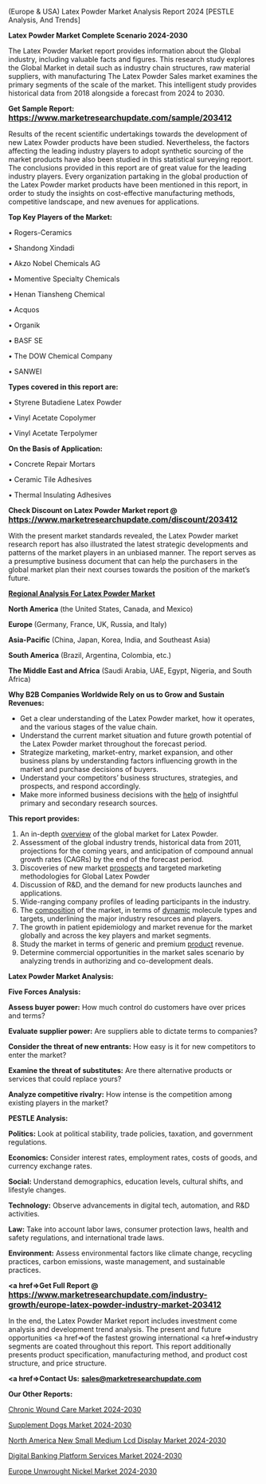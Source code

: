  (Europe & USA) Latex Powder Market Analysis Report 2024 [PESTLE Analysis, And Trends]

<strong>Latex Powder Market Complete Scenario 2024-2030</strong>

The Latex Powder Market report provides information about the Global industry, including valuable facts and figures. This research study explores the Global Market in detail such as industry chain structures, raw material suppliers, with manufacturing The Latex Powder Sales market examines the primary segments of the scale of the market. This intelligent study provides historical data from 2018 alongside a forecast from 2024 to 2030.

<strong>Get Sample Report: <a href=https://www.marketresearchupdate.com/sample/203412><font size=3 color=#0000ff>https://www.marketresearchupdate.com/sample/203412</font></a></strong>

Results of the recent scientific undertakings towards the development of new Latex Powder products have been studied. Nevertheless, the factors affecting the leading industry players to adopt synthetic sourcing of the market products have also been studied in this statistical surveying report. The conclusions provided in this report are of great value for the leading industry players. Every organization partaking in the global production of the Latex Powder market products have been mentioned in this report, in order to study the insights on cost-effective manufacturing methods, competitive landscape, and new avenues for applications.

<strong>Top Key Players of the Market:</strong>

• Rogers-Ceramics

• Shandong Xindadi

• Akzo Nobel Chemicals AG

• Momentive Specialty Chemicals

• Henan Tiansheng Chemical

• Acquos

• Organik

• BASF SE

• The DOW Chemical Company

• SANWEI

<strong>Types covered in this report are: </strong>

• Styrene Butadiene Latex Powder

• Vinyl Acetate Copolymer

• Vinyl Acetate Terpolymer

<strong>On the Basis of Application:</strong>

• Concrete Repair Mortars

• Ceramic Tile Adhesives

• Thermal Insulating Adhesives

<strong>Check Discount on Latex Powder Market report @ <a href=https://www.marketresearchupdate.com/discount/203412><font size=3 color=#0000ff>https://www.marketresearchupdate.com/discount/203412</font></a></strong>

With the present market standards revealed, the Latex Powder market research report has also illustrated the latest strategic developments and patterns of the market players in an unbiased manner. The report serves as a presumptive business document that can help the purchasers in the global market plan their next courses towards the position of the market’s future.

<strong><u><b>Regional Analysis For Latex Powder Market</b></u></strong>

<strong><b>North America</b></strong> (the United States, Canada, and Mexico)

<strong><b>Europe </b></strong>(Germany, France, UK, Russia, and Italy)

<strong><b>Asia-Pacific</b></strong> (China, Japan, Korea, India, and Southeast Asia)

<strong><b>South America</b></strong> (Brazil, Argentina, Colombia, etc.)

<strong><b>The Middle East and Africa</b></strong> (Saudi Arabia, UAE, Egypt, Nigeria, and South Africa)

<strong>Why B2B Companies Worldwide Rely on us to Grow and Sustain Revenues:</strong>
<ul>
  <li>Get a clear understanding of the Latex Powder market, how it operates, and the various stages of the value chain.</li>
  <li>Understand the current market situation and future growth potential of the Latex Powder market throughout the forecast period.</li>
  <li>Strategize marketing, market-entry, market expansion, and other business plans by understanding factors influencing growth in the market and purchase decisions of buyers.</li>
  <li>Understand your competitors’ business structures, strategies, and prospects, and respond accordingly.</li>
  <li>Make more informed business decisions with the <a href=ASDF991299>help</a> of insightful primary and secondary research sources.</li>
</ul>
<strong>This report provides:</strong>
<ol>
  <li>An in-depth <a href=>overview</a> of the global market for Latex Powder.</li>
  <li>Assessment of the global industry trends, historical data from 2011, projections for the coming years, and anticipation of compound annual growth rates (CAGRs) by the end of the forecast period.</li>
  <li>Discoveries of new market <a href=>prospects</a> and targeted marketing methodologies for Global Latex Powder</li>
  <li>Discussion of R&amp;D, and the demand for new products launches and applications.</li>
  <li>Wide-ranging company profiles of leading participants in the industry.</li>
  <li>The <a href=ASDF881288>composition</a> of the market, in terms of <a href=>dynamic</a> molecule types and targets, underlining the major industry resources and players.</li>
  <li>The growth in patient epidemiology and market revenue for the market globally and across the key players and market segments.</li>
  <li>Study the market in terms of generic and premium <a href=>product</a> revenue.</li>
  <li>Determine commercial opportunities in the market sales scenario by analyzing trends in authorizing and co-development deals.</li>
</ol>

<strong>Latex Powder Market Analysis:</strong>

<strong>Five Forces Analysis:</strong>

<strong>Assess buyer power:</strong> How much control do customers have over prices and terms?

<strong>Evaluate supplier power:</strong> Are suppliers able to dictate terms to companies?

<strong>Consider the threat of new entrants:</strong> How easy is it for new competitors to enter the market?

<strong>Examine the threat of substitutes:</strong> Are there alternative products or services that could replace yours?

<strong>Analyze competitive rivalry:</strong> How intense is the competition among existing players in the market?

<strong>PESTLE Analysis:</strong>

<strong>Politics:</strong> Look at political stability, trade policies, taxation, and government regulations.

<strong>Economics:</strong> Consider interest rates, employment rates, costs of goods, and currency exchange rates.

<strong>Social:</strong> Understand demographics, education levels, cultural shifts, and lifestyle changes.

<strong>Technology:</strong> Observe advancements in digital tech, automation, and R&D activities.

<strong>Law:</strong> Take into account labor laws, consumer protection laws, health and safety regulations, and international trade laws.

<strong>Environment:</strong> Assess environmental factors like climate change, recycling practices, carbon emissions, waste management, and sustainable practices.

<strong><a href=>Get Full Report</a> @ <a href=https://www.marketresearchupdate.com/industry-growth/europe-latex-powder-industry-market-203412><font size=3 color=#0000ff>https://www.marketresearchupdate.com/industry-growth/europe-latex-powder-industry-market-203412</font></a></strong>

In the end, the Latex Powder Market report includes investment come analysis and development trend analysis. The present and future opportunities <a href=>of</a> the fastest growing international <a href=>industry</a> segments are coated throughout this report. This report additionally presents product specification, manufacturing method, and product cost structure, and price structure.

<strong><a href=><strong>Contact Us:</strong></a></strong>
<strong>sales@marketresearchupdate.com</strong>

<strong>Our Other Reports:</strong>

<a href=https://www.linkedin.com/pulse/chronic-wound-care-market-industry-analysis-segments>Chronic Wound Care Market 2024-2030</a>

<a href=https://www.linkedin.com/pulse/supplement-dogs-market-2023-remarking-enormous>Supplement Dogs Market 2024-2030</a>

<a href=https://www.linkedin.com/pulse/north-america-new-small-medium-lcd-display-market>North America New Small Medium Lcd Display Market 2024-2030</a>

<a href=https://www.linkedin.com/pulse/digital-banking-platform-services-market-2023-fiznf/>Digital Banking Platform Services Market 2024-2030</a>

<a href=https://www.linkedin.com/pulse/europe-unwrought-nickel-market-research-cmdaf/>Europe Unwrought Nickel Market 2024-2030</a>
